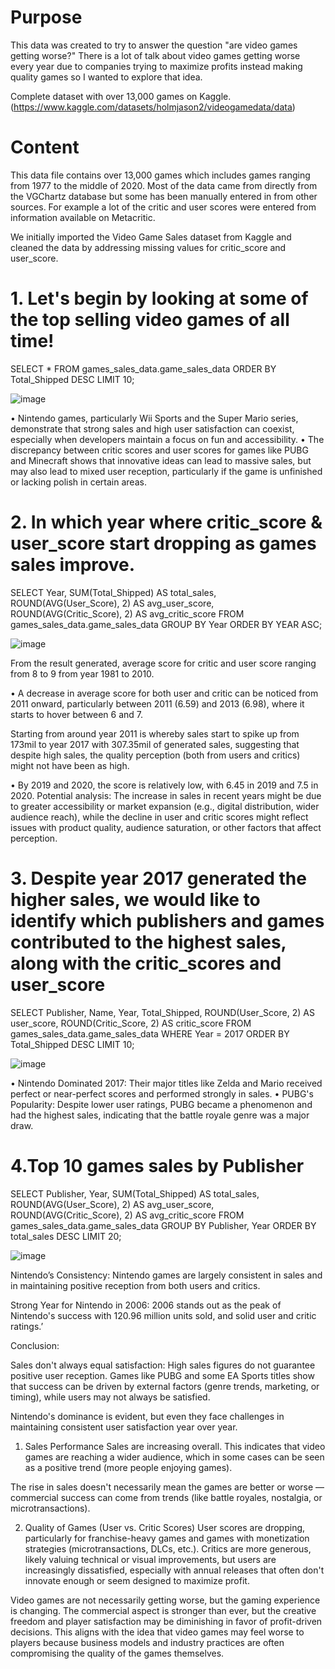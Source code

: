 # Purpose
This data was created to try to answer the question "are video games getting worse?" There is a lot of talk about video games getting worse every year due to companies trying to maximize profits instead making quality games so I wanted to explore that idea.

Complete dataset with over 13,000 games on Kaggle. (https://www.kaggle.com/datasets/holmjason2/videogamedata/data)

# Content
This data file contains over 13,000 games which includes games ranging from 1977 to the middle of 2020. Most of the data came from directly from the VGChartz database but some has been manually entered in from other sources. For example a lot of the critic and user scores were entered from information available on Metacritic.

We initially imported the Video Game Sales dataset from Kaggle and cleaned the data by addressing missing values for critic_score and user_score.

# 1. Let's begin by looking at some of the top selling video games of all time!

SELECT * FROM games_sales_data.game_sales_data
ORDER BY Total_Shipped DESC
LIMIT 10;

![image](https://github.com/user-attachments/assets/3d2ae1a4-d285-4839-aae2-7508f41c6cfa)


•  Nintendo games, particularly Wii Sports and the Super Mario series, demonstrate that strong sales and high user satisfaction can coexist, especially when developers maintain a focus on fun and accessibility.
•  The discrepancy between critic scores and user scores for games like PUBG and Minecraft shows that innovative ideas can lead to massive sales, but may also lead to mixed user reception, particularly if the game is unfinished or lacking polish in certain areas.



# 2. In which year where critic_score & user_score start dropping as games sales improve. 

SELECT 
    Year, SUM(Total_Shipped) AS total_sales, 
    ROUND(AVG(User_Score), 2) AS avg_user_score, 
    ROUND(AVG(Critic_Score), 2) AS avg_critic_score
FROM games_sales_data.game_sales_data
GROUP BY Year
ORDER BY YEAR ASC;

![image](https://github.com/user-attachments/assets/dd0bb96a-b0a2-421f-a03b-fbbe5551d07b)

 
From the result generated, average score for critic and user score ranging from 8 to 9 from year 1981 to 2010. 

•  A decrease in average score for both user and critic can be noticed from 2011 onward, particularly between 2011 (6.59) and 2013 (6.98), where it starts to hover between 6 and 7.

Starting from around year 2011 is whereby sales start to spike up from 173mil to year 2017 with 307.35mil of generated sales, suggesting that despite high sales, the quality perception (both from users and critics) might not have been as high.

•  By 2019 and 2020, the score is relatively low, with 6.45 in 2019 and 7.5 in 2020.
Potential analysis: The increase in sales in recent years might be due to greater accessibility or market expansion (e.g., digital distribution, wider audience reach), while the decline in user and critic scores might reflect issues with product quality, audience saturation, or other factors that affect perception.


# 3. Despite year 2017 generated the higher sales, we would like to identify which publishers and games contributed to the highest sales, along with the critic_scores and user_score

SELECT Publisher,
    Name, 
    Year, 
    Total_Shipped, 
    ROUND(User_Score, 2) AS user_score, 
    ROUND(Critic_Score, 2) AS critic_score
FROM games_sales_data.game_sales_data
WHERE Year = 2017
ORDER BY Total_Shipped DESC
LIMIT 10;


![image](https://github.com/user-attachments/assets/4c9bcd64-e56b-4ec2-8d65-dcc0dc5a752a)

 

•  Nintendo Dominated 2017: Their major titles like Zelda and Mario received perfect or near-perfect scores and performed strongly in sales.
•  PUBG's Popularity: Despite lower user ratings, PUBG became a phenomenon and had the highest sales, indicating that the battle royale genre was a major draw.



# 4.Top 10 games sales by Publisher

SELECT Publisher, Year, SUM(Total_Shipped) AS total_sales, 
    ROUND(AVG(User_Score), 2) AS avg_user_score, 
    ROUND(AVG(Critic_Score), 2) AS avg_critic_score
FROM games_sales_data.game_sales_data
GROUP BY Publisher, Year
ORDER BY total_sales DESC
LIMIT 20;

![image](https://github.com/user-attachments/assets/6b6e9615-c308-4d97-9704-b7459b4bbba1)



Nintendo’s Consistency: Nintendo games are largely consistent in sales and in maintaining positive reception from both users and critics.

Strong Year for Nintendo in 2006: 2006 stands out as the peak of Nintendo's success with 120.96 million units sold, and solid user and critic ratings.’

Conclusion:

Sales don't always equal satisfaction: High sales figures do not guarantee positive user reception. Games like PUBG and some EA Sports titles show that success can be driven by external factors (genre trends, marketing, or timing), while users may not always be satisfied.

Nintendo's dominance is evident, but even they face challenges in maintaining consistent user satisfaction year over year.

1.	Sales Performance
Sales are increasing overall. This indicates that video games are reaching a wider audience, which in some cases can be seen as a positive trend (more people enjoying games).

The rise in sales doesn't necessarily mean the games are better or worse — commercial success can come from trends (like battle royales, nostalgia, or microtransactions).

2.	 Quality of Games (User vs. Critic Scores)
  User scores are dropping, particularly for franchise-heavy games and games with monetization strategies (microtransactions, DLCs, etc.).
 Critics are more generous, likely valuing technical or visual improvements, but users are increasingly dissatisfied, especially with annual releases that often don't innovate enough or seem designed to maximize profit.

Video games are not necessarily getting worse, but the gaming experience is changing. The commercial aspect is stronger than ever, but the creative freedom and player satisfaction may be diminishing in favor of profit-driven decisions.
This aligns with the idea that video games may feel worse to players because business models and industry practices are often compromising the quality of the games themselves.
